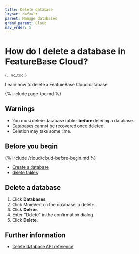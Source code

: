 ```yaml
---
title: Delete database
layout: default
parent: Manage databases
grand_parent: Cloud
nav_order: 5
---
```


# How do I delete a database in FeatureBase Cloud?
{: .no_toc }

Learn how to delete a FeatureBase Cloud database.

{% include page-toc.md %}

## Warnings

* You must delete database tables **before** deleting a database.
* Databases cannot be recovered once deleted.
* Deletion may take some time.

## Before you begin

{% include /cloud/cloud-before-begin.md %}
* [Create a database](/docs/cloud/cloud-databases/cloud-db-create)
* [delete tables](/docs/cloud/cloud-tables/cloud-table-delete)

## Delete a database

1. Click **Databases**.
2. Click <span class="material-icons">MoreVert</span> on the database to delete.
3. Click **Delete**.
4. Enter "Delete" in the confirmation dialog.
5. Click **Delete**.

## Further information

* [Delete database API reference](https://api-docs-featurebase-cloud.redoc.ly/v2#operation/deleteDatabase)
